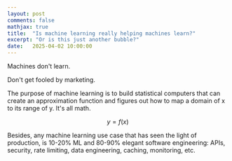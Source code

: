 ```yaml
---
layout: post
comments: false
mathjax: true
title:  "Is machine learning really helping machines learn?"
excerpt: "Or is this just another bubble?"
date:   2025-04-02 10:00:00
---
```


Machines don't learn. 

Don't get fooled by marketing.

The purpose of machine learning is to build statistical computers that can create an approximation function and figures out how to map a domain of x to its range of y. It's all math.

$$
y = f(x)
$$

Besides, any machine learning use case that has seen the light of production, is 10-20% ML and 80-90% elegant software engineering: APIs, security, rate limiting, data engineering, caching, monitoring, etc.
